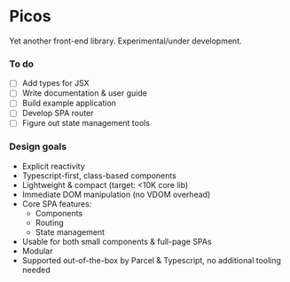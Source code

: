 # Picos
Yet another front-end library. Experimental/under development.

### To do
- [ ] Add types for JSX
- [ ] Write documentation & user guide
- [ ] Build example application
- [ ] Develop SPA router
- [ ] Figure out state management tools

### Design goals

- Explicit reactivity
- Typescript-first, class-based components
- Lightweight & compact (target: <10K core lib)
- Immediate DOM manipulation (no VDOM overhead)
- Core SPA features:
  - Components
  - Routing
  - State management
- Usable for both small components & full-page SPAs
- Modular
- Supported out-of-the-box by Parcel & Typescript, no additional tooling needed
